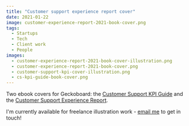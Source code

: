 ```yaml
---
title: "Customer support experience report cover"
date: 2021-01-22
image: customer-experience-report-2021-book-cover.png
tags:
  - Startups
  - Tech
  - Client work
  - People
images:
  - customer-experience-report-2021-book-cover-illustration.png
  - customer-experience-report-2021-book-cover.png
  - customer-support-kpi-cover-illustration.png
  - cs-kpi-guide-book-cover.png
---
```


Two ebook covers for Geckoboard: the [Customer Support KPI Guide](https://www.geckoboard.com/best-practice/cs-kpi-guide/) and the [Customer Support Experience Report](https://www.geckoboard.com/best-practice/customer-support-experience-report-2021/).

I'm currently available for freelance illustration work - [email me](mailto:vicky.hughes@hotmail.com) to get in touch!